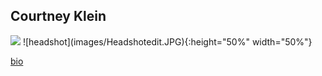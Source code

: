 ## Courtney Klein
<img src="https://github.com/courtk32/courtk32.github.io/images/Headshotedit.JPG" width="48">
![headshot](images/Headshotedit.JPG){:height="50%" width="50%"}

[bio](bio.md)
